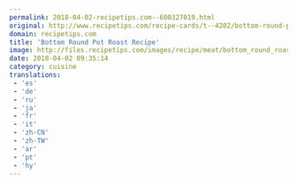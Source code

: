 ```yaml
---
permalink: 2018-04-02-recipetips.com--600327019.html
original: http://www.recipetips.com/recipe-cards/t--4202/bottom-round-pot-roast.asp
domain: recipetips.com
title: 'Bottom Round Pot Roast Recipe'
image: http://files.recipetips.com/images/recipe/meat/bottom_round_roast.jpg
date: 2018-04-02 09:35:14
category: cuisine
translations: 
 - 'es'
 - 'de'
 - 'ru'
 - 'ja'
 - 'fr'
 - 'it'
 - 'zh-CN'
 - 'zh-TW'
 - 'ar'
 - 'pt'
 - 'hy'
---
```


